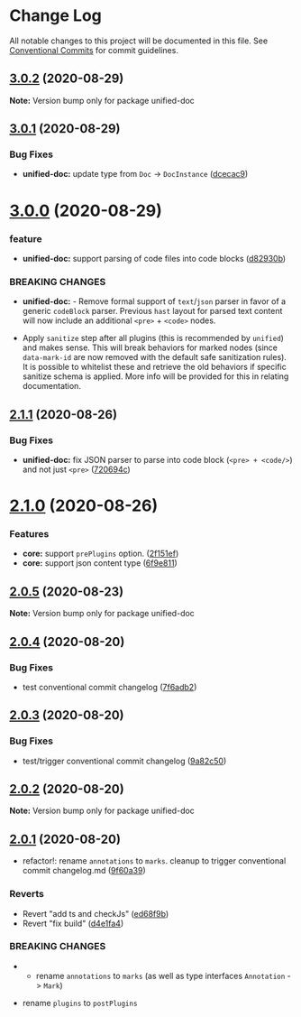 # Change Log

All notable changes to this project will be documented in this file.
See [Conventional Commits](https://conventionalcommits.org) for commit guidelines.

## [3.0.2](https://github.com/unified-doc/unified-doc/compare/unified-doc@3.0.1...unified-doc@3.0.2) (2020-08-29)

**Note:** Version bump only for package unified-doc





## [3.0.1](https://github.com/unified-doc/unified-doc/compare/unified-doc@3.0.0...unified-doc@3.0.1) (2020-08-29)


### Bug Fixes

* **unified-doc:** update type from `Doc` ->  `DocInstance` ([dcecac9](https://github.com/unified-doc/unified-doc/commit/dcecac9bcd8a5de62138b33378a822c28e9848a0))





# [3.0.0](https://github.com/unified-doc/unified-doc/compare/unified-doc@2.1.1...unified-doc@3.0.0) (2020-08-29)


### feature

* **unified-doc:** support parsing of code files into code blocks ([d82930b](https://github.com/unified-doc/unified-doc/commit/d82930bb921993a833cf4e4159d7ea9bd394f9ac))


### BREAKING CHANGES

* **unified-doc:** - Remove formal support of `text`/`json` parser in favor of a generic `codeBlock` parser.  Previous `hast` layout for parsed text content will now include an additional `<pre>` + `<code>` nodes.
- Apply `sanitize` step after all plugins (this is recommended by `unified`) and makes sense.  This will break behaviors for marked nodes (since `data-mark-id` are now removed with the default safe sanitization rules).  It is possible to whitelist these and retrieve the old behaviors if specific sanitize schema is applied.  More info will be provided for this in relating documentation.





## [2.1.1](https://github.com/unified-doc/unified-doc/compare/unified-doc@2.1.0...unified-doc@2.1.1) (2020-08-26)


### Bug Fixes

* **unified-doc:** fix JSON parser to parse into code block (`<pre> + <code/>`) and not just `<pre>` ([720694c](https://github.com/unified-doc/unified-doc/commit/720694c732abad281c91f34342aae1b47a124edf))





# [2.1.0](https://github.com/unified-doc/unified-doc/compare/unified-doc@2.0.5...unified-doc@2.1.0) (2020-08-26)


### Features

* **core:** support `prePlugins` option. ([2f151ef](https://github.com/unified-doc/unified-doc/commit/2f151efe1e9133e14c2ccee318053450eae303c2))
* **core:** support json content type ([6f9e811](https://github.com/unified-doc/unified-doc/commit/6f9e811b31b0381375f353b8377421e733029daf))





## [2.0.5](https://github.com/unified-doc/unified-doc/compare/unified-doc@2.0.4...unified-doc@2.0.5) (2020-08-23)

**Note:** Version bump only for package unified-doc





## [2.0.4](https://github.com/unified-doc/unified-doc/compare/unified-doc@2.0.3...unified-doc@2.0.4) (2020-08-20)


### Bug Fixes

* test conventional commit changelog ([7f6adb2](https://github.com/unified-doc/unified-doc/commit/7f6adb28ef2458ceea1f647a77c69a5ecb971163))





## [2.0.3](https://github.com/unified-doc/unified-doc/compare/unified-doc@2.0.2...unified-doc@2.0.3) (2020-08-20)


### Bug Fixes

* test/trigger conventional commit changelog ([9a82c50](https://github.com/unified-doc/unified-doc/commit/9a82c501d9eea778a7b9cc2137aa86dec8ca2302))





## [2.0.2](https://github.com/unified-doc/unified-doc/compare/unified-doc@2.0.1...unified-doc@2.0.2) (2020-08-20)

**Note:** Version bump only for package unified-doc





## [2.0.1](https://github.com/unified-doc/unified-doc/compare/unified-doc@2.0.1...unified-doc@2.0.1) (2020-08-20)


* refactor!: rename `annotations` to `marks`.  cleanup to trigger conventional commit changelog.md ([9f60a39](https://github.com/unified-doc/unified-doc/commit/9f60a399daf57b41ee622bf9cd1c82213cf4ce54))


### Reverts

* Revert "add ts and checkJs" ([ed68f9b](https://github.com/unified-doc/unified-doc/commit/ed68f9bf7b64b6d2c8a6502b900f260709bc0191))
* Revert "fix build" ([d4e1fa4](https://github.com/unified-doc/unified-doc/commit/d4e1fa465c8e9252aa29338ac032a483766eeb7b))


### BREAKING CHANGES

* - rename `annotations` to `marks` (as well as type interfaces `Annotation` -> `Mark`)
- rename `plugins` to `postPlugins`
